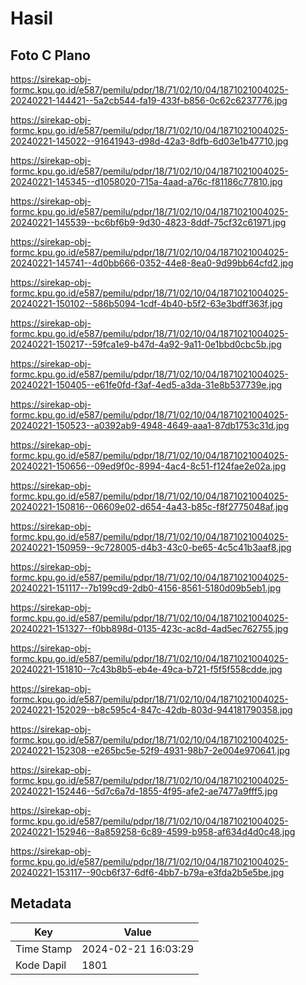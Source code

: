 # Hasil

## Foto C Plano

https://sirekap-obj-formc.kpu.go.id/e587/pemilu/pdpr/18/71/02/10/04/1871021004025-20240221-144421--5a2cb544-fa19-433f-b856-0c62c6237776.jpg

https://sirekap-obj-formc.kpu.go.id/e587/pemilu/pdpr/18/71/02/10/04/1871021004025-20240221-145022--91641943-d98d-42a3-8dfb-6d03e1b47710.jpg

https://sirekap-obj-formc.kpu.go.id/e587/pemilu/pdpr/18/71/02/10/04/1871021004025-20240221-145345--d1058020-715a-4aad-a76c-f81186c77810.jpg

https://sirekap-obj-formc.kpu.go.id/e587/pemilu/pdpr/18/71/02/10/04/1871021004025-20240221-145539--bc6bf6b9-9d30-4823-8ddf-75cf32c61971.jpg

https://sirekap-obj-formc.kpu.go.id/e587/pemilu/pdpr/18/71/02/10/04/1871021004025-20240221-145741--4d0bb666-0352-44e8-8ea0-9d99bb64cfd2.jpg

https://sirekap-obj-formc.kpu.go.id/e587/pemilu/pdpr/18/71/02/10/04/1871021004025-20240221-150102--586b5094-1cdf-4b40-b5f2-63e3bdff363f.jpg

https://sirekap-obj-formc.kpu.go.id/e587/pemilu/pdpr/18/71/02/10/04/1871021004025-20240221-150217--59fca1e9-b47d-4a92-9a11-0e1bbd0cbc5b.jpg

https://sirekap-obj-formc.kpu.go.id/e587/pemilu/pdpr/18/71/02/10/04/1871021004025-20240221-150405--e61fe0fd-f3af-4ed5-a3da-31e8b537739e.jpg

https://sirekap-obj-formc.kpu.go.id/e587/pemilu/pdpr/18/71/02/10/04/1871021004025-20240221-150523--a0392ab9-4948-4649-aaa1-87db1753c31d.jpg

https://sirekap-obj-formc.kpu.go.id/e587/pemilu/pdpr/18/71/02/10/04/1871021004025-20240221-150656--09ed9f0c-8994-4ac4-8c51-f124fae2e02a.jpg

https://sirekap-obj-formc.kpu.go.id/e587/pemilu/pdpr/18/71/02/10/04/1871021004025-20240221-150816--06609e02-d654-4a43-b85c-f8f2775048af.jpg

https://sirekap-obj-formc.kpu.go.id/e587/pemilu/pdpr/18/71/02/10/04/1871021004025-20240221-150959--9c728005-d4b3-43c0-be65-4c5c41b3aaf8.jpg

https://sirekap-obj-formc.kpu.go.id/e587/pemilu/pdpr/18/71/02/10/04/1871021004025-20240221-151117--7b199cd9-2db0-4156-8561-5180d09b5eb1.jpg

https://sirekap-obj-formc.kpu.go.id/e587/pemilu/pdpr/18/71/02/10/04/1871021004025-20240221-151327--f0bb898d-0135-423c-ac8d-4ad5ec762755.jpg

https://sirekap-obj-formc.kpu.go.id/e587/pemilu/pdpr/18/71/02/10/04/1871021004025-20240221-151810--7c43b8b5-eb4e-49ca-b721-f5f5f558cdde.jpg

https://sirekap-obj-formc.kpu.go.id/e587/pemilu/pdpr/18/71/02/10/04/1871021004025-20240221-152029--b8c595c4-847c-42db-803d-944181790358.jpg

https://sirekap-obj-formc.kpu.go.id/e587/pemilu/pdpr/18/71/02/10/04/1871021004025-20240221-152308--e265bc5e-52f9-4931-98b7-2e004e970641.jpg

https://sirekap-obj-formc.kpu.go.id/e587/pemilu/pdpr/18/71/02/10/04/1871021004025-20240221-152446--5d7c6a7d-1855-4f95-afe2-ae7477a9fff5.jpg

https://sirekap-obj-formc.kpu.go.id/e587/pemilu/pdpr/18/71/02/10/04/1871021004025-20240221-152946--8a859258-6c89-4599-b958-af634d4d0c48.jpg

https://sirekap-obj-formc.kpu.go.id/e587/pemilu/pdpr/18/71/02/10/04/1871021004025-20240221-153117--90cb6f37-6df6-4bb7-b79a-e3fda2b5e5be.jpg


## Metadata

| Key        | Value               |
| ---------- | ------------------- |
| Time Stamp | 2024-02-21 16:03:29 |
| Kode Dapil | 1801                |



